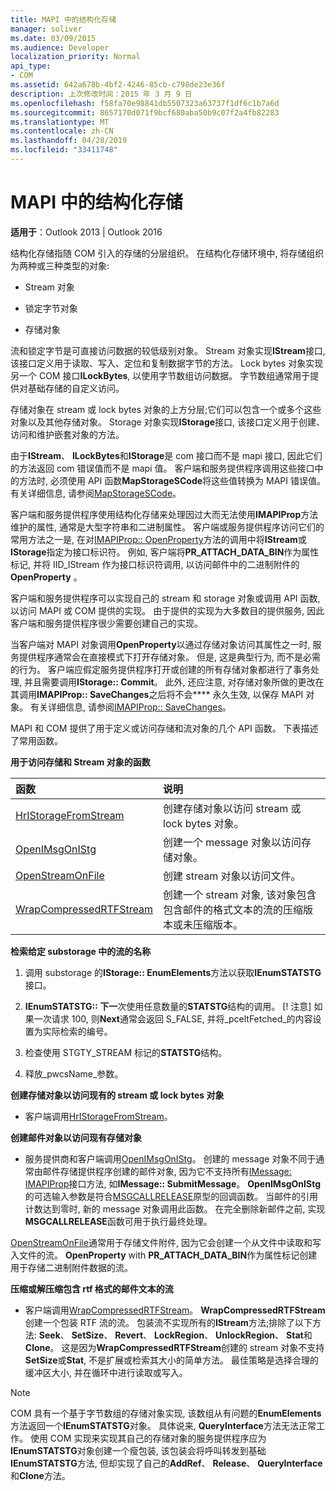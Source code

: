 ```yaml
---
title: MAPI 中的结构化存储
manager: soliver
ms.date: 03/09/2015
ms.audience: Developer
localization_priority: Normal
api_type:
- COM
ms.assetid: 642a678b-4bf2-4246-85cb-c798de23e36f
description: 上次修改时间：2015 年 3 月 9 日
ms.openlocfilehash: f58fa70e98841db5507323a63737f1df6c1b7a6d
ms.sourcegitcommit: 8657170d071f9bcf680aba50b9c07f2a4fb82283
ms.translationtype: MT
ms.contentlocale: zh-CN
ms.lasthandoff: 04/28/2019
ms.locfileid: "33411748"
---
```

# <a name="structured-storage-in-mapi"></a>MAPI 中的结构化存储

  
  
**适用于**：Outlook 2013 | Outlook 2016 
  
结构化存储指随 COM 引入的存储的分层组织。 在结构化存储环境中, 将存储组织为两种或三种类型的对象: 
  
- Stream 对象
    
- 锁定字节对象
    
- 存储对象
    
流和锁定字节是可直接访问数据的较低级别对象。 Stream 对象实现**IStream**接口, 该接口定义用于读取、写入、定位和复制数据字节的方法。 Lock bytes 对象实现另一个 COM 接口**ILockBytes**, 以使用字节数组访问数据。 字节数组通常用于提供对基础存储的自定义访问。
  
存储对象在 stream 或 lock bytes 对象的上方分层;它们可以包含一个或多个这些对象以及其他存储对象。 Storage 对象实现**IStorage**接口, 该接口定义用于创建、访问和维护嵌套对象的方法。 
  
由于**IStream**、 **ILockBytes**和**IStorage**是 com 接口而不是 mapi 接口, 因此它们的方法返回 com 错误值而不是 mapi 值。 客户端和服务提供程序调用这些接口中的方法时, 必须使用 API 函数**MapStorageSCode**将这些值转换为 MAPI 错误值。 有关详细信息, 请参阅[MapStorageSCode](mapstoragescode.md)。
  
客户端和服务提供程序使用结构化存储来处理因过大而无法使用**IMAPIProp**方法维护的属性, 通常是大型字符串和二进制属性。 客户端或服务提供程序访问它们的常用方法之一是, 在对[IMAPIProp:: OpenProperty](imapiprop-openproperty.md)方法的调用中将**IStream**或**IStorage**指定为接口标识符。 例如, 客户端将**PR_ATTACH_DATA_BIN**作为属性标记, 并将 IID_IStream 作为接口标识符调用, 以访问邮件中的二进制附件的**OpenProperty** 。 
  
客户端和服务提供程序可以实现自己的 stream 和 storage 对象或调用 API 函数, 以访问 MAPI 或 COM 提供的实现。 由于提供的实现为大多数目的提供服务, 因此客户端和服务提供程序很少需要创建自己的实现。 
  
当客户端对 MAPI 对象调用**OpenProperty**以通过存储对象访问其属性之一时, 服务提供程序通常会在直接模式下打开存储对象。 但是, 这是典型行为, 而不是必需的行为。 客户端应假定服务提供程序打开或创建的所有存储对象都进行了事务处理, 并且需要调用**IStorage:: Commit**。 此外, 还应注意, 对存储对象所做的更改在其调用**IMAPIProp:: SaveChanges**之后将不会**** 永久生效, 以保存 MAPI 对象。 有关详细信息, 请参阅[IMAPIProp:: SaveChanges](imapiprop-savechanges.md)。
  
MAPI 和 COM 提供了用于定义或访问存储和流对象的几个 API 函数。 下表描述了常用函数。
  
**用于访问存储和 Stream 对象的函数**

|**函数**|**说明**|
|:-----|:-----|
|[HrIStorageFromStream](hristoragefromstream.md) <br/> |创建存储对象以访问 stream 或 lock bytes 对象。  <br/> |
|[OpenIMsgOnIStg](openimsgonistg.md) <br/> |创建一个 message 对象以访问存储对象。  <br/> |
|[OpenStreamOnFile](openstreamonfile.md) <br/> |创建 stream 对象以访问文件。  <br/> |
|[WrapCompressedRTFStream](wrapcompressedrtfstream.md) <br/> |创建一个 stream 对象, 该对象包含包含邮件的格式文本的流的压缩版本或未压缩版本。  <br/> |
   
 **检索给定 substorage 中的流的名称**
  
1. 调用 substorage 的**IStorage:: EnumElements**方法以获取**IEnumSTATSTG**接口。 
    
2. **IEnumSTATSTG:: 下一**次使用任意数量的**STATSTG**结构的调用。 [! 注意] 如果一次请求 100, 则**Next**通常会返回 S_FALSE, 并将_pceltFetched_的内容设置为实际检索的编号。 
    
3. 检查使用 STGTY_STREAM 标记的**STATSTG**结构。 
    
4. 释放_pwcsName_参数。 
    
 **创建存储对象以访问现有的 stream 或 lock bytes 对象**
  
- 客户端调用[HrIStorageFromStream](hristoragefromstream.md)。 
    
 **创建邮件对象以访问现有存储对象**
  
- 服务提供商和客户端调用[OpenIMsgOnIStg](openimsgonistg.md)。 创建的 message 对象不同于通常由邮件存储提供程序创建的邮件对象, 因为它不支持所有[IMessage: IMAPIProp](imessageimapiprop.md)接口方法, 如**IMessage:: SubmitMessage**。 **OpenIMsgOnIStg**的可选输入参数是符合[MSGCALLRELEASE](msgcallrelease.md)原型的回调函数。 当邮件的引用计数达到零时, 新的 message 对象调用此函数。 在完全删除新邮件之前, 实现**MSGCALLRELEASE**函数可用于执行最终处理。 
    
[OpenStreamOnFile](openstreamonfile.md)通常用于存储文件附件, 因为它会创建一个从文件中读取和写入文件的流。 **OpenProperty** with **PR_ATTACH_DATA_BIN**作为属性标记创建用于存储二进制附件数据的流。 
  
 **压缩或解压缩包含 rtf 格式的邮件文本的流**
  
- 客户端调用[WrapCompressedRTFStream](wrapcompressedrtfstream.md)。 **WrapCompressedRTFStream**创建一个包装 RTF 流的流。 包装流不实现所有的**IStream**方法;排除了以下方法: **Seek**、 **SetSize**、 **Revert**、 **LockRegion**、 **UnlockRegion**、 **Stat**和**Clone**。 这是因为**WrapCompressedRTFStream**创建的 stream 对象不支持**SetSize**或**Stat**, 不是扩展或检索其大小的简单方法。 最佳策略是选择合理的缓冲区大小, 并在循环中进行读取或写入。
    
> [!NOTE]
> COM 具有一个基于字节数组的存储对象实现, 该数组从有问题的**EnumElements**方法返回一个**IEnumSTATSTG**对象。 具体说来, **QueryInterface**方法无法正常工作。 使用 COM 实现来实现其自己的存储对象的服务提供程序应为**IEnumSTATSTG**对象创建一个瘦包装, 该包装会将呼叫转发到基础**IEnumSTATSTG**方法, 但却实现了自己的**AddRef**、 **Release**、 **QueryInterface**和**Clone**方法。 
  

